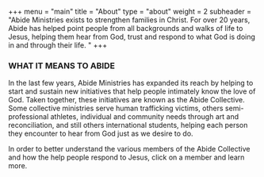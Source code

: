 +++
menu = "main"
title = "About"
type = "about"
weight = 2
subheader = "Abide Ministries exists to strengthen families in Christ. For over 20 years, Abide has helped point people from all backgrounds and walks of life to Jesus, helping them hear from God, trust and respond to what God is doing in and through their life.  "
+++
### WHAT IT MEANS TO ABIDE

In the last few years, Abide Ministries has expanded its reach by helping to start and sustain new initiatives that help people intimately know the love of God. Taken together, these initiatives are known as the Abide Collective. Some collective ministries serve human trafficking victims, others semi-professional athletes, individual and community needs through art and reconciliation, and still others international students, helping each person they encounter to hear from God just as we desire to do. 

In order to better understand the various members of the Abide Collective and how the help people respond to Jesus, click on a member and learn more. 